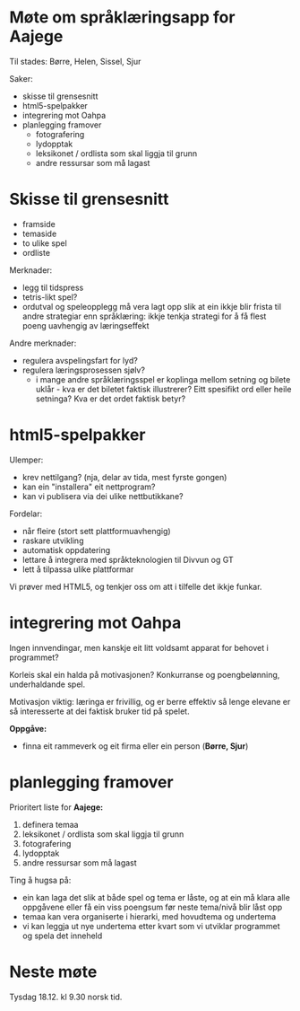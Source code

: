 # Møte om språklæringsapp for Aajege

Til stades: Børre, Helen, Sissel, Sjur

Saker:
* skisse til grensesnitt
* html5-spelpakker
* integrering mot Oahpa
* planlegging framover
    - fotografering
    - lydopptak
    - leksikonet / ordlista som skal liggja til grunn
    - andre ressursar som må lagast

#  Skisse til grensesnitt

* framside
* temaside
* to ulike spel
* ordliste

Merknader:
* legg til tidspress
* tetris-likt spel?
* ordutval og speleopplegg må vera lagt opp slik at ein ikkje blir frista til andre strategiar enn språklæring: ikkje tenkja strategi for å få flest poeng uavhengig av læringseffekt

Andre merknader:
* regulera avspelingsfart for lyd?
* regulera læringsprosessen sjølv?
    - i mange andre språklæringsspel er koplinga mellom setning og bilete uklår - kva er det biletet faktisk illustrerer? Eitt spesifikt ord eller heile setninga? Kva er det ordet faktisk betyr?

#  html5-spelpakker

Ulemper:
* krev nettilgang? (nja, delar av tida, mest fyrste gongen)
* kan ein "installera" eit nettprogram?
* kan vi publisera via dei ulike nettbutikkane?

Fordelar:
* når fleire (stort sett plattformuavhengig)
* raskare utvikling
* automatisk oppdatering
* lettare å integrera med språkteknologien til Divvun og GT
* lett å tilpassa ulike plattformar

Vi prøver med HTML5, og tenkjer oss om att i tilfelle det ikkje funkar.

#  integrering mot Oahpa

Ingen innvendingar, men kanskje eit litt voldsamt apparat for behovet i programmet?

Korleis skal ein halda på motivasjonen? Konkurranse og poengbelønning, underhaldande spel.

Motivasjon viktig: læringa er frivillig, og er berre effektiv så lenge elevane er så interesserte at dei faktisk bruker tid på spelet.

**Oppgåve:**
* finna eit rammeverk og eit firma eller ein person (**Børre, Sjur**)

#  planlegging framover

Prioritert liste for **Aajege:**

1. definera temaa
1. leksikonet / ordlista som skal liggja til grunn
1. fotografering
1. lydopptak
1. andre ressursar som må lagast

Ting å hugsa på:

* ein kan laga det slik at både spel og tema er låste, og at ein må klara alle oppgåvene eller få ein viss poengsum før neste tema/nivå blir låst opp
* temaa kan vera organiserte i hierarki, med hovudtema og undertema
* vi kan leggja ut nye undertema etter kvart som vi utviklar programmet og spela det inneheld

# Neste møte

Tysdag 18.12. kl 9.30 norsk tid.
